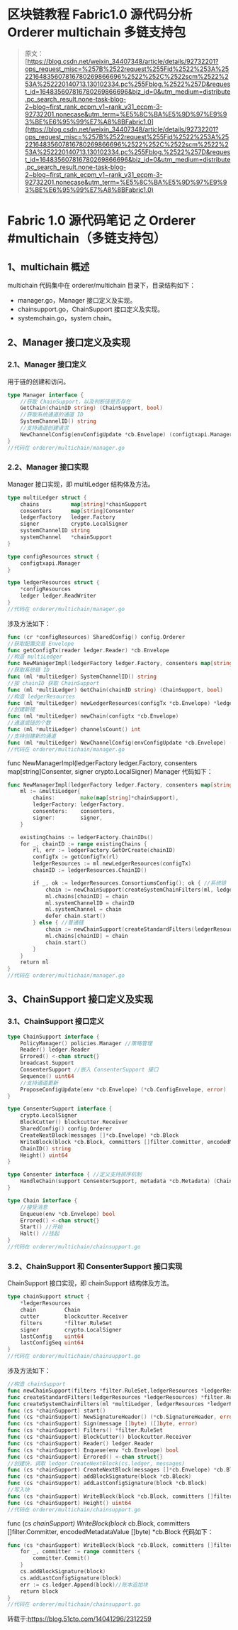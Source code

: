 # 区块链教程 Fabric1.0 源代码分析 Orderer multichain 多链支持包

> 原文：[https://blog.csdn.net/weixin_34407348/article/details/92732201?ops_request_misc=%257B%2522request%255Fid%2522%253A%2522164835607816780269866696%2522%252C%2522scm%2522%253A%252220140713.130102334.pc%255Fblog.%2522%257D&request_id=164835607816780269866696&biz_id=0&utm_medium=distribute.pc_search_result.none-task-blog-2~blog~first_rank_ecpm_v1~rank_v31_ecpm-3-92732201.nonecase&utm_term=%E5%8C%BA%E5%9D%97%E9%93%BE%E6%95%99%E7%A8%8BFabric1.0](https://blog.csdn.net/weixin_34407348/article/details/92732201?ops_request_misc=%257B%2522request%255Fid%2522%253A%2522164835607816780269866696%2522%252C%2522scm%2522%253A%252220140713.130102334.pc%255Fblog.%2522%257D&request_id=164835607816780269866696&biz_id=0&utm_medium=distribute.pc_search_result.none-task-blog-2~blog~first_rank_ecpm_v1~rank_v31_ecpm-3-92732201.nonecase&utm_term=%E5%8C%BA%E5%9D%97%E9%93%BE%E6%95%99%E7%A8%8BFabric1.0)

# Fabric 1.0 源代码笔记 之 Orderer #multichain（多链支持包）

## 1、multichain 概述

multichain 代码集中在 orderer/multichain 目录下，目录结构如下：

*   manager.go，Manager 接口定义及实现。
*   chainsupport.go，ChainSupport 接口定义及实现。
*   systemchain.go，system chain。

## 2、Manager 接口定义及实现

### 2.1、Manager 接口定义

用于链的创建和访问。

```go
type Manager interface {
    //获取 ChainSupport，以及判断链是否存在
    GetChain(chainID string) (ChainSupport, bool)
    //获取系统通道的通道 ID
    SystemChannelID() string
    //支持通道创建请求
    NewChannelConfig(envConfigUpdate *cb.Envelope) (configtxapi.Manager, error)
}
//代码在 orderer/multichain/manager.go
```

### 2.2、Manager 接口实现

Manager 接口实现，即 multiLedger 结构体及方法。

```go
type multiLedger struct {
    chains          map[string]*chainSupport
    consenters      map[string]Consenter
    ledgerFactory   ledger.Factory
    signer          crypto.LocalSigner
    systemChannelID string
    systemChannel   *chainSupport
}

type configResources struct {
    configtxapi.Manager
}

type ledgerResources struct {
    *configResources
    ledger ledger.ReadWriter
}
//代码在 orderer/multichain/manager.go
```

涉及方法如下：

```go
func (cr *configResources) SharedConfig() config.Orderer
//获取配置交易 Envelope
func getConfigTx(reader ledger.Reader) *cb.Envelope
//构造 multiLedger
func NewManagerImpl(ledgerFactory ledger.Factory, consenters map[string]Consenter, signer crypto.LocalSigner) Manager
//获取系统链 ID
func (ml *multiLedger) SystemChannelID() string
//按 chainID 获取 ChainSupport
func (ml *multiLedger) GetChain(chainID string) (ChainSupport, bool)
//构造 ledgerResources
func (ml *multiLedger) newLedgerResources(configTx *cb.Envelope) *ledgerResources
//创建新链
func (ml *multiLedger) newChain(configtx *cb.Envelope)
//通道或链的个数
func (ml *multiLedger) channelsCount() int
//支持创建新的通道
func (ml *multiLedger) NewChannelConfig(envConfigUpdate *cb.Envelope) (configtxapi.Manager, error)
//代码在 orderer/multichain/manager.go
```

func NewManagerImpl(ledgerFactory ledger.Factory, consenters map[string]Consenter, signer crypto.LocalSigner) Manager 代码如下：

```go
func NewManagerImpl(ledgerFactory ledger.Factory, consenters map[string]Consenter, signer crypto.LocalSigner) Manager {
    ml := &multiLedger{
        chains:        make(map[string]*chainSupport),
        ledgerFactory: ledgerFactory,
        consenters:    consenters,
        signer:        signer,
    }

    existingChains := ledgerFactory.ChainIDs()
    for _, chainID := range existingChains {
        rl, err := ledgerFactory.GetOrCreate(chainID)
        configTx := getConfigTx(rl)
        ledgerResources := ml.newLedgerResources(configTx)
        chainID := ledgerResources.ChainID()

        if _, ok := ledgerResources.ConsortiumsConfig(); ok { //系统链
            chain := newChainSupport(createSystemChainFilters(ml, ledgerResources), ledgerResources, consenters, signer)
            ml.chains[chainID] = chain
            ml.systemChannelID = chainID
            ml.systemChannel = chain
            defer chain.start()
        } else { //普通链
            chain := newChainSupport(createStandardFilters(ledgerResources), ledgerResources, consenters, signer)
            ml.chains[chainID] = chain
            chain.start()
        }
    }
    return ml
}
//代码在 orderer/multichain/manager.go
```

## 3、ChainSupport 接口定义及实现

### 3.1、ChainSupport 接口定义

```go
type ChainSupport interface {
    PolicyManager() policies.Manager //策略管理
    Reader() ledger.Reader
    Errored() <-chan struct{}
    broadcast.Support
    ConsenterSupport //嵌入 ConsenterSupport 接口
    Sequence() uint64
    //支持通道更新
    ProposeConfigUpdate(env *cb.Envelope) (*cb.ConfigEnvelope, error)
}

type ConsenterSupport interface {
    crypto.LocalSigner
    BlockCutter() blockcutter.Receiver
    SharedConfig() config.Orderer
    CreateNextBlock(messages []*cb.Envelope) *cb.Block
    WriteBlock(block *cb.Block, committers []filter.Committer, encodedMetadataValue []byte) *cb.Block
    ChainID() string
    Height() uint64
}

type Consenter interface { //定义支持排序机制
    HandleChain(support ConsenterSupport, metadata *cb.Metadata) (Chain, error)
}

type Chain interface {
    //接受消息
    Enqueue(env *cb.Envelope) bool
    Errored() <-chan struct{}
    Start() //开始
    Halt() //挂起
}
//代码在 orderer/multichain/chainsupport.go
```

### 3.2、ChainSupport 和 ConsenterSupport 接口实现

ChainSupport 接口实现，即 chainSupport 结构体及方法。

```go
type chainSupport struct {
    *ledgerResources
    chain         Chain
    cutter        blockcutter.Receiver
    filters       *filter.RuleSet
    signer        crypto.LocalSigner
    lastConfig    uint64
    lastConfigSeq uint64
}
//代码在 orderer/multichain/chainsupport.go
```

涉及方法如下：

```go
//构造 chainSupport
func newChainSupport(filters *filter.RuleSet,ledgerResources *ledgerResources,consenters map[string]Consenter,signer crypto.LocalSigner,) *chainSupport
func createStandardFilters(ledgerResources *ledgerResources) *filter.RuleSet
func createSystemChainFilters(ml *multiLedger, ledgerResources *ledgerResources) *filter.RuleSet
func (cs *chainSupport) start()
func (cs *chainSupport) NewSignatureHeader() (*cb.SignatureHeader, error)
func (cs *chainSupport) Sign(message []byte) ([]byte, error)
func (cs *chainSupport) Filters() *filter.RuleSet
func (cs *chainSupport) BlockCutter() blockcutter.Receiver
func (cs *chainSupport) Reader() ledger.Reader
func (cs *chainSupport) Enqueue(env *cb.Envelope) bool
func (cs *chainSupport) Errored() <-chan struct{}
//创建块，调取 ledger.CreateNextBlock(cs.ledger, messages)
func (cs *chainSupport) CreateNextBlock(messages []*cb.Envelope) *cb.Block
func (cs *chainSupport) addBlockSignature(block *cb.Block)
func (cs *chainSupport) addLastConfigSignature(block *cb.Block)
//写入块
func (cs *chainSupport) WriteBlock(block *cb.Block, committers []filter.Committer, encodedMetadataValue []byte) *cb.Block 
func (cs *chainSupport) Height() uint64
//代码在 orderer/multichain/chainsupport.go
```

func (cs *chainSupport) WriteBlock(block* cb.Block, committers []filter.Committer, encodedMetadataValue []byte) *cb.Block 代码如下：

```go
func (cs *chainSupport) WriteBlock(block *cb.Block, committers []filter.Committer, encodedMetadataValue []byte) *cb.Block {
    for _, committer := range committers {
        committer.Commit()
    }
    cs.addBlockSignature(block)
    cs.addLastConfigSignature(block)
    err := cs.ledger.Append(block)//账本追加块
    return block
}
//代码在 orderer/multichain/chainsupport.go
```

转载于:https://blog.51cto.com/14041296/2312259